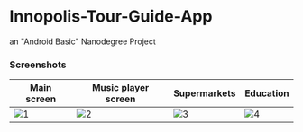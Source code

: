 # Innopolis-Tour-Guide-App
an "Android Basic" Nanodegree Project

### Screenshots
Main screen              |   Music player screen   |       Supermarkets     |    Education
-------------------------|-------------------------|------------------------|------------------------
![1](/Screenshots/1.png) | ![2](/Screenshots/2.png)|![3](/Screenshots/3.png)|![4](/Screenshots/4.png)
